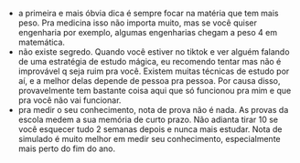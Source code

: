 - a primeira e mais óbvia dica é sempre focar na matéria que tem mais peso. Pra medicina isso não importa muito, mas se você quiser engenharia por exemplo, algumas engenharias chegam a peso 4 em matemática.
- não existe segredo. Quando você estiver no tiktok e ver alguém falando de uma estratégia de estudo mágica, eu recomendo tentar mas não é improvável q seja ruim pra você. Existem muitas técnicas de estudo por aí, e a melhor delas depende de pessoa pra pessoa. Por causa disso, provavelmente tem bastante coisa aqui que só funcionou pra mim e que pra você não vai funcionar.
- pra medir o seu conhecimento, nota de prova não é nada. As provas da escola medem a sua memória de curto prazo. Não adianta tirar 10 se você esquecer tudo 2 semanas depois e nunca mais estudar. Nota de simulado é muito melhor em medir seu conhecimento, especialmente mais perto do fim do ano.
